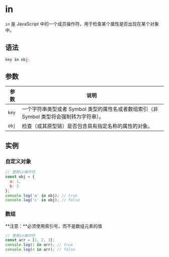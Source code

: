 # in

`in` 是 JavaScript 中的一个成员操作符，用于检查某个属性是否出现在某个对象中。

## 语法

```js
key in obj;
```

## 参数

|参数|说明|
|----|----|
|`key`|一个字符串类型或者 Symbol 类型的属性名或者数组索引（非 Symbol 类型将会强制转为字符串）。|
|`obj`|检查（或其原型链）是否包含具有指定名称的属性的对象。|

## 实例

### 自定义对象

```js
// 使用in操作符
const obj = {
  a: 1,
  b: 2
};
console.log('a' in obj); // true
console.log('c' in obj); // false
```

### 数组

**注意：**必须使用索引号，而不是数组元素的值

```js
// 使用in操作符
const arr = [1, 2, 3];
console.log(1 in arr); // true
console.log(4 in arr); // false
```
